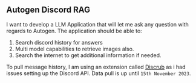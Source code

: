 ## Autogen Discord RAG


I want to develop a LLM Application that will let me ask any question with regards to Autogen. The application should be able to:
1. Search discord history for answers
2. Multi model capabilities to retrieve images also.
3. Search the internet to get additional information if needed.

To pull message history, I am using an extension called [Discrub](https://chrome.google.com/webstore/detail/discrub/plhdclenpaecffbcefjmpkkbdpkmhhbj/related) as i had issues setting up the Discord API. Data pull is up until `15th November 2023`.
